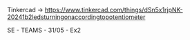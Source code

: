 Tinkercad -> https://www.tinkercad.com/things/dSn5x1rjpNK-20241b2ledsturningonaccordingtopotentiometer

SE - TEAMS - 31/05 - Ex2

